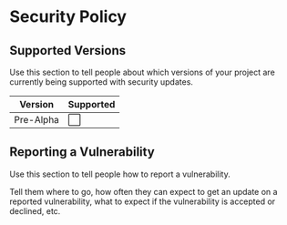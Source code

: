# Security Policy

## Supported Versions

Use this section to tell people about which versions of your project are
currently being supported with security updates.

| Version   | Supported            |
| --------- | -------------------- |
| Pre-Alpha | ⬜                   |


## Reporting a Vulnerability

Use this section to tell people how to report a vulnerability.

Tell them where to go, how often they can expect to get an update on a
reported vulnerability, what to expect if the vulnerability is accepted or
declined, etc.
